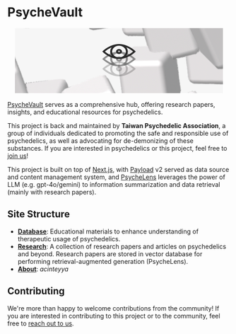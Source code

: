 # PsycheVault

<div align="center">

  ![banner](./public/readme-banner.png)

</div>

[PsycheVault](https://psychevault.space/) serves as a comprehensive hub, offering research papers, insights, and educational resources for psychedelics.

This project is back and maintained by **Taiwan Psychedelic Association**, a group of individuals dedicated to promoting the safe and responsible use of psychedelics, as well as advocating for de-demonizing of these substances. If you are interested in psychedelics or this project, feel free to [join us](https://tinyurl.com/3fr2ddu7)!

This project is built on top of [Next.js](https://nextjs.org/), with [Payload](https://payloadcms.com/) v2 served as data source and content management system, and [PsycheLens](https://psychevault.space/research) leverages the power of LLM (e.g. gpt-4o/gemini) to information summarization and data retrieval (mainly with research papers).

## Site Structure

- [**Database**](https://psychevault.space/database): Educational materials to enhance understanding of therapeutic usage of psychedelics.
- [**Research**](https://psychevault.space/research): A collection of research papers and articles on psychedelics and beyond. Research papers are stored in vector database for performing retrieval-augmented generation (PsycheLens).
- [**About**](https://psychevault.space/about): *acinteyya*

## Contributing

We're more than happy to welcome contributions from the community! If you are interested in contributing to this project or to the community, feel free to [reach out to us](https://tinyurl.com/3fr2ddu7).
